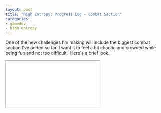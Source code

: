 ```yaml
---
layout: post
title: "High Entropy: Progress Log - Combat Section"
categories:
- gamedev
- high-entropy
---
```


<p>One of the new challenges I'm making will include the biggest combat section I've added so far. I want it to feel a bit chaotic and crowded while being fun and not too difficult.&nbsp; Here's a brief look.</p>
<div class="iframe-container">
<iframe allowfullscreen src="//www.youtube.com/embed/MOOdlyYagNk"></iframe>
</div>

